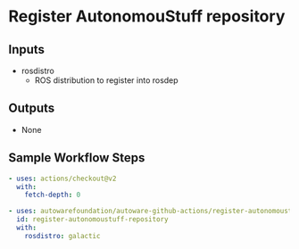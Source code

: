 # Register AutonomouStuff repository

## Inputs

- rosdistro
  - ROS distribution to register into rosdep

## Outputs

- None

## Sample Workflow Steps

```yaml
- uses: actions/checkout@v2
  with:
    fetch-depth: 0

- uses: autowarefoundation/autoware-github-actions/register-autonomoustuff-repository@tier4/proposal
  id: register-autonomoustuff-repository
  with:
    rosdistro: galactic
```
